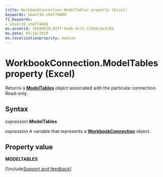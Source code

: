 ```yaml
---
title: WorkbookConnection.ModelTables property (Excel)
keywords: vbaxl10.chm774088
f1_keywords:
- vbaxl10.chm774088
ms.assetid: 16b0d630-83ff-0a6b-dc72-11964cba7c9d
ms.date: 05/18/2019
ms.localizationpriority: medium
---
```



# WorkbookConnection.ModelTables property (Excel)

Returns a **[ModelTables](Excel.modeltables.md)** object associated with the particular connection. Read-only.


## Syntax

_expression_.**ModelTables**

_expression_ A variable that represents a **[WorkbookConnection](Excel.WorkbookConnection.md)** object.


## Property value

**MODELTABLES**




[!include[Support and feedback](~/includes/feedback-boilerplate.md)]